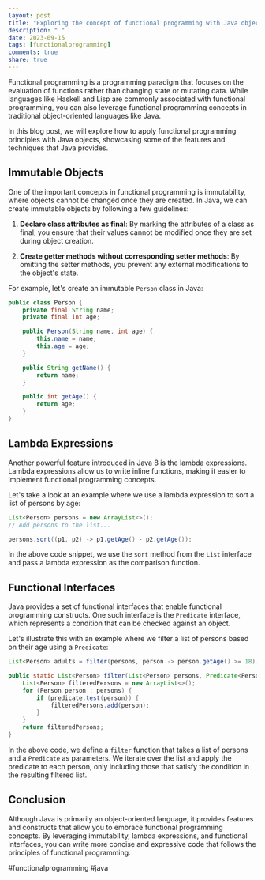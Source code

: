 ```yaml
---
layout: post
title: "Exploring the concept of functional programming with Java objects"
description: " "
date: 2023-09-15
tags: [functionalprogramming]
comments: true
share: true
---
```


Functional programming is a programming paradigm that focuses on the evaluation of functions rather than changing state or mutating data. While languages like Haskell and Lisp are commonly associated with functional programming, you can also leverage functional programming concepts in traditional object-oriented languages like Java.

In this blog post, we will explore how to apply functional programming principles with Java objects, showcasing some of the features and techniques that Java provides.

## Immutable Objects
One of the important concepts in functional programming is immutability, where objects cannot be changed once they are created. In Java, we can create immutable objects by following a few guidelines:

1. **Declare class attributes as final**: By marking the attributes of a class as final, you ensure that their values cannot be modified once they are set during object creation.
   
2. **Create getter methods without corresponding setter methods**: By omitting the setter methods, you prevent any external modifications to the object's state.

For example, let's create an immutable `Person` class in Java:

```java
public class Person {
    private final String name;
    private final int age;

    public Person(String name, int age) {
        this.name = name;
        this.age = age;
    }

    public String getName() {
        return name;
    }

    public int getAge() {
        return age;
    }
}
```

## Lambda Expressions
Another powerful feature introduced in Java 8 is the lambda expressions. Lambda expressions allow us to write inline functions, making it easier to implement functional programming concepts.

Let's take a look at an example where we use a lambda expression to sort a list of persons by age:

```java
List<Person> persons = new ArrayList<>();
// Add persons to the list...

persons.sort((p1, p2) -> p1.getAge() - p2.getAge());
```

In the above code snippet, we use the `sort` method from the `List` interface and pass a lambda expression as the comparison function.

## Functional Interfaces
Java provides a set of functional interfaces that enable functional programming constructs. One such interface is the `Predicate` interface, which represents a condition that can be checked against an object.

Let's illustrate this with an example where we filter a list of persons based on their age using a `Predicate`:
   
```java
List<Person> adults = filter(persons, person -> person.getAge() >= 18);

public static List<Person> filter(List<Person> persons, Predicate<Person> predicate) {
    List<Person> filteredPersons = new ArrayList<>();
    for (Person person : persons) {
        if (predicate.test(person)) {
            filteredPersons.add(person);
        }
    }
    return filteredPersons;
}
```

In the above code, we define a `filter` function that takes a list of persons and a `Predicate` as parameters. We iterate over the list and apply the predicate to each person, only including those that satisfy the condition in the resulting filtered list.

## Conclusion
Although Java is primarily an object-oriented language, it provides features and constructs that allow you to embrace functional programming concepts. By leveraging immutability, lambda expressions, and functional interfaces, you can write more concise and expressive code that follows the principles of functional programming.

#functionalprogramming #java